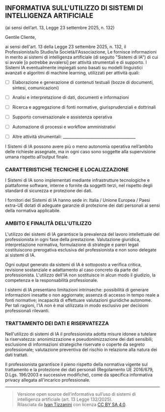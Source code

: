 ## INFORMATIVA SULL'UTILIZZO DI SISTEMI DI INTELLIGENZA ARTIFICIALE
(ai sensi dell’art. 13, Legge 23 settembre 2025, n. 132)

Gentile Cliente,

ai sensi dell'art. 13 della Legge 23 settembre 2025, n. 132, il Professionista/lo Studio/la Società/l'Associazione, Le fornisce informazioni in merito ai sistemi di intelligenza artificiale (di seguito "Sistemi di IA") di cui si avvale [o potrebbe avvalersi] per attività strumentali e di supporto.
I Sistemi IA eventualmente impiegati sono basati su modelli linguistici avanzati e algoritmi di machine learning, utilizzati per attività quali:

- [ ]	Elaborazione e generazione di contenuti testuali (bozze di documenti, sintesi, comunicazioni)

- [ ] Analisi e interpretazione di dati, documenti e informazioni

- [ ]	Ricerca e aggregazione di fonti normative, giurisprudenziali e dottrinali

- [ ]	Supporto conversazionale e assistenza operativa

- [ ]	Automazione di processi e workflow amministrativi

- [ ]	Altre attività strumentali: _____________________________________

I Sistemi di IA possono avere più o meno autonomia operativa nell’ambito delle richieste assegnate, ma in ogni caso sono soggette alla supervisione umana rispetto all’output finale.

### CARATTERISTICHE TECNICHE E LOCALIZZAZIONE
I Sistemi di IA sono implementati mediante infrastrutture tecnologiche e piattaforme software, interne o fornite da soggetti terzi, nel rispetto degli standard di sicurezza e protezione dei dati.

I fornitori dei Sistemi di IA hanno sede in: Italia / Unione Europea / Paesi extra-UE dotati di adeguate garanzie di protezione dei dati personali ai sensi della normativa applicabile.

### AMBITO E FINALITÀ DELL'UTILIZZO
L'utilizzo dei sistemi di IA garantisce la prevalenza del lavoro intellettuale del professionista in ogni fase della prestazione. Valutazione giuridica, interpretazione normativa, formulazione di strategie e pareri legali costituiscono prerogativa esclusiva del professionista e non sono delegate ai sistemi di IA.

Ogni output generato da sistemi di IA è sottoposto a verifica critica, revisione sostanziale e adattamento al caso concreto da parte del professionista. L'utilizzo dell'IA non sostituisce in alcun modo il giudizio, la competenza e la responsabilità professionale.

I sistemi di IA presentano limitazioni intrinseche: possibilità di generare informazioni inesatte o non aggiornate; assenza di accesso in tempo reale a fonti normative; incapacità di effettuare valutazioni giuridiche autonome. Per tali ragioni, l'IA non è mai utilizzata in modo esclusivo per decisioni professionali rilevanti.

### TRATTAMENTO DEI DATI E RISERVATEZZA
Nell'utilizzo di sistemi di IA il professionista adotta misure idonee a tutelare la riservatezza: anonimizzazione e pseudonimizzazione dei dati sensibili; esclusione di informazioni strategiche riservate o coperte da segreto professionale; valutazione preventiva del rischio in relazione alla natura dei dati trattati.

Il professionista garantisce il pieno rispetto della normativa vigente sul trattamento e la protezione dei dati personali (Regolamento UE 2016/679, D.Lgs. 196/2003 e successive modifiche), come da specifica informativa privacy allegata all'incarico professionale.

---

> Versione open source dell’informativa sull’uso di sistemi di intelligenza artificiale (art. 13 Legge 132/2025).  
> Rilasciata da [Ivan Tizzanini](https://github.com/ivanti) con licenza [CC BY SA 4.0](https://creativecommons.org/licenses/by-sa/4.0/).
